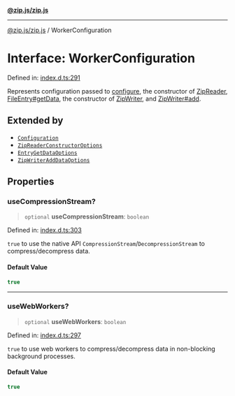 [**@zip.js/zip.js**](../README.md)

***

[@zip.js/zip.js](../globals.md) / WorkerConfiguration

# Interface: WorkerConfiguration

Defined in: [index.d.ts:291](https://github.com/gildas-lormeau/zip.js/blob/71d0cfc32ac4da8ab21f65731cd6bc5601268bd6/index.d.ts#L291)

Represents configuration passed to [configure](../functions/configure.md), the constructor of [ZipReader](../classes/ZipReader.md), [FileEntry#getData](FileEntry.md#getdata), the constructor of [ZipWriter](../classes/ZipWriter.md), and [ZipWriter#add](../classes/ZipWriter.md#add).

## Extended by

- [`Configuration`](Configuration.md)
- [`ZipReaderConstructorOptions`](ZipReaderConstructorOptions.md)
- [`EntryGetDataOptions`](EntryGetDataOptions.md)
- [`ZipWriterAddDataOptions`](ZipWriterAddDataOptions.md)

## Properties

### useCompressionStream?

> `optional` **useCompressionStream**: `boolean`

Defined in: [index.d.ts:303](https://github.com/gildas-lormeau/zip.js/blob/71d0cfc32ac4da8ab21f65731cd6bc5601268bd6/index.d.ts#L303)

`true` to use the native API `CompressionStream`/`DecompressionStream` to compress/decompress data.

#### Default Value

```ts
true
```

***

### useWebWorkers?

> `optional` **useWebWorkers**: `boolean`

Defined in: [index.d.ts:297](https://github.com/gildas-lormeau/zip.js/blob/71d0cfc32ac4da8ab21f65731cd6bc5601268bd6/index.d.ts#L297)

`true` to use web workers to compress/decompress data in non-blocking background processes.

#### Default Value

```ts
true
```
